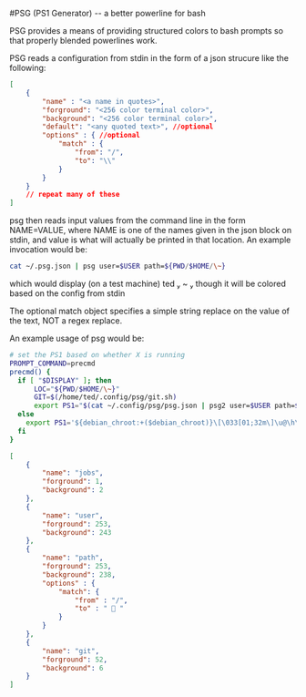 #PSG (PS1 Generator) -- a better powerline for bash

PSG provides a means of providing structured colors to
bash prompts so that properly blended powerlines work.

PSG reads a configuration from stdin in the form of a
json strucure like the following:
```json
[
    {
        "name" : "<a name in quotes>",
        "forground": "<256 color terminal color>",
        "background": "<256 color terminal color>",
        "default": "<any quoted text>", //optional
        "options" : { //optional
            "match" : {
                "from": "/",
                "to": "\\"
            }
        }
    }
    // repeat many of these
]
```

psg then reads input values from the command line in the
form NAME=VALUE, where NAME is one of the names given in
the json block on stdin, and value is what will actually
be printed in that location. An example invocation would
be:
```sh
cat ~/.psg.json | psg user=$USER path=${PWD/$HOME/\~}
```

which would display (on a test machine)
ted  ~ 
though it will be colored based on the config from stdin

The optional match object specifies a simple string
replace on the value of the text, NOT a regex replace.

An example usage of psg would be:
```bash
# set the PS1 based on whether X is running
PROMPT_COMMAND=precmd
precmd() {
  if [ "$DISPLAY" ]; then
      LOC="${PWD/$HOME/\~}"
      GIT=$(/home/ted/.config/psg/git.sh)
      export PS1="$(cat ~/.config/psg/psg.json | psg2 user=$USER path=$LOC git=$GIT)"
  else
    export PS1='${debian_chroot:+($debian_chroot)}\[\033[01;32m\]\u@\h\[\033[00m\]:\[\033[01;34m\]\w\[\033[00m\]\$ '
  fi
}
```

```json
[
    {
        "name": "jobs",
        "forground": 1,
        "background": 2
    },
    {
        "name": "user",
        "forground": 253,
        "background": 243
    },
    {
        "name": "path",
        "forground": 253,
        "background": 238,
        "options" : {
            "match": {
                "from" : "/",
                "to" : "  "
            }
        }
    },
    {
        "name": "git",
        "forground": 52,
        "background": 6
    }
]
```

